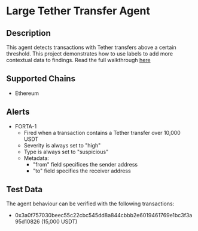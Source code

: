 # Large Tether Transfer Agent

## Description

This agent detects transactions with Tether transfers above a certain threshold. This project demonstrates how to use labels to add more contextual data to findings. Read the full walkthrough [here](https://docs.forta.network/en/latest/labels/)

## Supported Chains

- Ethereum

## Alerts

- FORTA-1
  - Fired when a transaction contains a Tether transfer over 10,000 USDT
  - Severity is always set to "high"
  - Type is always set to "suspicious"
  - Metadata:
    - "from" field specifices the sender address
    - "to" field specifies the receiver address

## Test Data

The agent behaviour can be verified with the following transactions:

- 0x3a0f757030beec55c22cbc545dd8a844cbbb2e6019461769e1bc3f3a95d10826 (15,000 USDT)
